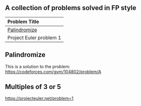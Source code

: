 ## A collection of problems solved in FP style

| Problem Title
|:----------|
| [Palindromize](#Palindromize)    |
|Project Euler problem 1|

## Palindromize
This is a solution to the problem: https://codeforces.com/gym/104802/problem/A

## Multiples of 3 or 5
https://projecteuler.net/problem=1